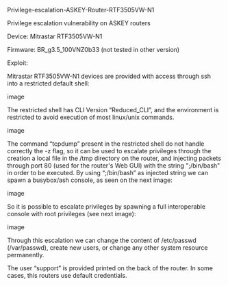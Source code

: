 Privilege-escalation-ASKEY-Router-RTF3505VW-N1


Privilege escalation vulnerability on ASKEY routers

Device: Mitrastar RTF3505VW-N1

Firmware: BR_g3.5_100VNZ0b33 (not tested in other version)

Exploit:

Mitrastar RTF3505VW-N1 devices are provided with access through ssh into a restricted default shell:

image

The restricted shell has CLI Version “Reduced_CLI”, and the environment is restricted to avoid execution of most linux/unix commands.

image

The command “tcpdump” present in the restricted shell do not handle correctly the -z flag, so it can be used to escalate privileges through the creation a local file in the /tmp directory on the router, and injecting packets through port 80 (used for the router's Web GUI) with the string ";/bin/bash" in order to be executed. By using “;/bin/bash” as injected string we can spawn a busybox/ash console, as seen on the next image:

image

So it is possible to escalate privileges by spawning a full interoperable console with root privileges (see next image):

image

Through this escalation we can change the content of /etc/passwd (/var/passwd), create new users, or change any other system resource permanently.

The user “support” is provided printed on the back of the router. In some cases, this routers use default credentials.
